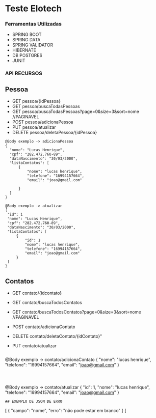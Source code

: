 # Teste Elotech 

### Ferramentas Utilizadas

  - SPRING BOOT
  - SPRING DATA
  - SPRING VALIDATOR
  - HIBERNATE
  - DB POSTGRES 
  - JUNIT

### API RECURSOS
## Pessoa
   -  GET pessoa/{idPessoa}
   -  GET pessoa/buscaTodasPessoas
   -  GET pessoa/buscaTodasPessoas?page=0&size=3&sort=nome //PAGINAVEL
   - POST pessoa/adicionaPessoa
   - PUT pessoa/atualizar
   - DELETE pessoa/deletaPessoa/{idPessoa}
  ``` 
  @Body exemplo -> adicionaPessoa 
{
    "nome": "Lucas Henrique",
    "cpf": "282.472.760-89",
    "dataNascimento": "30/03/2000",
    "listaContatos": [
        {
            "nome": "lucas henrique",
            "telefone": "16994157664",
            "email": "joao@gmail.com"
       
        }
    ]
}
   ```
 
   ``` 
  @Body exemplo -> atualizar 
{
    "id": 1
    "nome": "Lucas Henrique",
    "cpf": "282.472.760-89",
    "dataNascimento": "30/03/2000",
    "listaContatos": [
        {
            "id": 1
            "nome": "lucas henrique",
            "telefone": "16994157664",
            "email": "joao@gmail.com"
        }
    ]
}
``` 
## Contatos

   -  GET contato/{idcontato}
   -  GET contato/buscaTodosContatos 
   -  GET contato/buscaTodosContatos?page=0&size=3&sort=nome    //PAGINAVEL 
   - POST contato/adicionaContato
   - DELETE contato/deletaContato/{idContato}"
   - PUT contato/atualizar
   
     ``` 
  @Body exemplo -> contato/adicionaContato 
{
     "nome": "lucas henrique",
    "telefone": "16994157664",
    "email": "joao@gmail.com"
}
  ``` 
   
   
  ``` 
  @Body exemplo -> contato/atualizar 
{
	"id": 1,
	"nome": "lucas henrique",
    "telefone": "16994157664",
    "email": "joao@gmail.com"
}
  ``` 
  ## EXEMPLO DE JSON DE ERRO
  ``` 
  [
    {
        "campo": "nome",
        "erro": "não pode estar em branco"
    }
]
  ``` 
  
